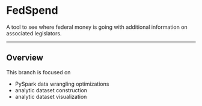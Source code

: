 # FedSpend 
A tool to see where federal money is going with additional information on associated legislators.

<hr/>

## Overview

This branch is focused on 
- PySpark data wrangling optimizations
- analytic dataset construction
- analytic dataset visualization